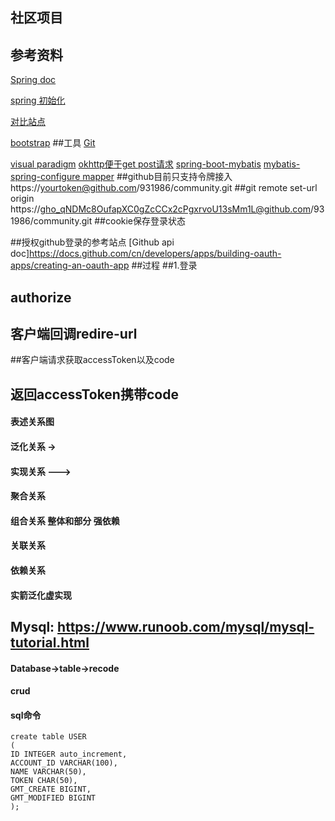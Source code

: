 ## 社区项目


## 参考资料
[Spring doc](https://spring.io)

[spring 初始化](https:spring.io/guides)

[对比站点](https://elasticsearch.cn.explore)

[bootstrap](https://v3.bootcss.com/getting-started/)
##工具
[Git](https://git-scm.com/download)

[visual paradigm](https://www.visual-paradigm.com)
[okhttp便于get post请求](https://square.github.io/okhttp/)
[spring-boot-mybatis](https://docs.spring.io/spring-boot/docs/2.2.0.RC1/reference/htmlsingle/#boot-features-embedded-database-support)
[mybatis-spring-configure mapper](http://mybatis.org/spring-boot-starter/mybatis-spring-boot-autoconfigure/)
##github目前只支持令牌接入   https://yourtoken@github.com/931986/community.git
##git remote set-url origin  https://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@github.com/931986/community.git
##cookie保存登录状态

##授权github登录的参考站点
[Github api doc]https://docs.github.com/cn/developers/apps/building-oauth-apps/creating-an-oauth-app
##过程
##1.登录
## authorize
## 客户端回调redire-url
##客户端请求获取accessToken以及code
## 返回accessToken携带code

####  表述关系图
####   泛化关系  ->
####   实现关系 --->
####  聚合关系
#### 组合关系 整体和部分 强依赖
####  关联关系
####  依赖关系
####  实箭泛化虚实现
## Mysql:  https://www.runoob.com/mysql/mysql-tutorial.html
#### Database->table->recode
#### crud
#### sql命令

```
create table USER
(
ID INTEGER auto_increment,
ACCOUNT_ID VARCHAR(100),
NAME VARCHAR(50),
TOKEN CHAR(50),
GMT_CREATE BIGINT,
GMT_MODIFIED BIGINT
);
```




